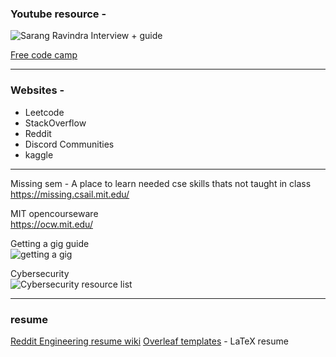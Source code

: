 ### Youtube resource -
![Sarang Ravindra Interview + guide](https://youtu.be/HYUNk48n05k)

[Free code camp](https://www.youtube.com/@freecodecamp)

---
### Websites -
- Leetcode
- StackOverflow
- Reddit
- Discord Communities
- kaggle

---
Missing sem - A place to learn needed cse skills thats not taught in class \
https://missing.csail.mit.edu/

MIT opencourseware \
https://ocw.mit.edu/

Getting a gig guide \
![getting a gig](https://github.com/cassidoo/getting-a-gig#your-resume)

Cybersecurity \
![Cybersecurity resource list](https://github.com/Hack-with-Github/Awesome-Hacking)

---

### resume 
[Reddit Engineering resume wiki](https://www.reddit.com/r/EngineeringResumes/comments/m2cc65/new_and_improved_wiki/)
[Overleaf templates](https://www.overleaf.com/gallery/tagged/cv) - LaTeX resume

